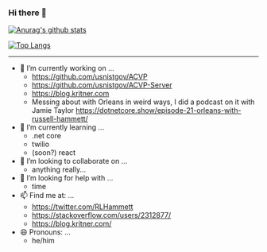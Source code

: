 ### Hi there 👋

[![Anurag's github stats](https://github-readme-stats.vercel.app/api?username=kritner)](https://github.com/anuraghazra/github-readme-stats)

[![Top Langs](https://github-readme-stats.vercel.app/api/top-langs/?username=kritner&layout=compact)](https://github.com/anuraghazra/github-readme-stats)

-----

- 🔭 I’m currently working on ...
  - https://github.com/usnistgov/ACVP
  - https://github.com/usnistgov/ACVP-Server
  - https://blog.kritner.com
  - Messing about with Orleans in weird ways, I did a podcast on it with Jamie Taylor https://dotnetcore.show/episode-21-orleans-with-russell-hammett/
- 🌱 I’m currently learning ...
  - .net core
  - twilio
  - (soon?) react
- 👯 I’m looking to collaborate on ...
  - anything really...
- 🤔 I’m looking for help with ...
  - time
- 📫 Find me at: ...
  - https://twitter.com/RLHammett
  - https://stackoverflow.com/users/2312877/
  - https://blog.kritner.com/
- 😄 Pronouns: ...
  - he/him
